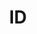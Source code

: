 ---
title: 'ID'
field: 'is.identifier.ID'
slug: 'is-identifier-id'
description: 'Any ID associated with the item or resource'
comment: 'Use other elements for ISBN or DOI. Data element used by Evidensia'
required: False
module: 'Form'
cluster: 'Global'
policy: 'Free value. Single value only.'
layout: 'home'
---